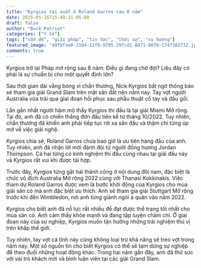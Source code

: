 ```yaml
---
title: "Kyrgios tái xuất ở Roland Garros sau 8 năm"
date: 2025-05-16T15:49:21-05:00
draft: false
author: "Buck Patriot"
categories: ["Y tế"]
tags: ["vấn đề", "giải pháp", "tin tức", "thời sự", "xu hướng"]
featured_image: "49fbfae0-3184-11f0-9705-29fcd1-8471-8076-1747382732.jpg"
comments: true
---
```


Kyrgios trở lại Pháp mở rộng sau 8 năm: Điều gì đang chờ đợi?
Liệu đây có phải là sự chuẩn bị cho một quyết định lớn?

Sau thời gian dài vắng bóng vì chấn thương, Nick Kyrgios bất ngờ thông báo sẽ tham gia giải Grand Slam trên mặt sân đất nện năm nay. Tay vợt người Australia vừa trải qua giai đoạn hồi phục sau phẫu thuật cổ tay và đầu gối.

Lần gần nhất người hâm mộ thấy Kyrgios thi đấu là tại giải Miami Mở rộng. Tại đó, anh đã có chiến thắng đơn đầu tiên kể từ tháng 10/2022. Tuy nhiên, chấn thương đã khiến anh phải tiếp tục rời xa sân đấu và thậm chí từng úp mở về việc giải nghệ.

Kyrgios chia sẻ, Roland Garros chưa bao giờ là ưu tiên hàng đầu của anh. Tuy nhiên, anh đã nhận lời mời đánh đôi từ người đồng hương Jordan Thompson. Cả hai từng có kinh nghiệm thi đấu cùng nhau tại giải đấu này và Kyrgios rất vui khi được tái hợp.

Trước đây, Kyrgios từng gặt hái thành công ở nội dung đôi nam, đặc biệt là chức vô địch Australia Mở rộng 2022 cùng với Thanasi Kokkinakis. Việc tham dự Roland Garros được xem là bước khởi động của Kyrgios cho mùa giải sân cỏ mà anh đặc biệt ưu thích. Anh sẽ tham gia giải Stuttgart Mở rộng trước khi đến Wimbledon, nơi anh từng giành ngôi á quân vào năm 2022.

Kyrgios cho biết anh đã nỗ lực rất nhiều để đạt được thể trạng tốt nhất cho mùa sân cỏ. Anh cảm thấy khỏe mạnh và đang tập luyện chăm chỉ. Ở giai đoạn này của sự nghiệp, Kyrgios muốn tận hưởng những trải nghiệm thú vị trên khắp thế giới.

Tuy nhiên, tay vợt cá tính này cũng không loại trừ khả năng sẽ treo vợt trong năm nay. Một số nguồn tin cho biết Kyrgios có thể sẽ tạm dừng sự nghiệp để theo đuổi những hoạt động khác. Trong hai năm gần đây, anh đã thử sức với vai trò khách mời và bình luận viên tại các giải Grand Slam.
